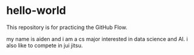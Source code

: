 # hello-world
This repository is for practicing the GitHub Flow.

my name is aiden and i am a cs major interested in data science and AI. i also like to compete in jui jitsu.
